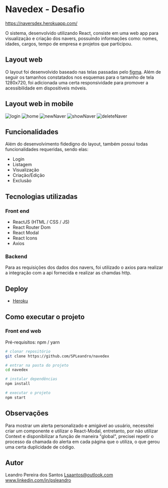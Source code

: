 # Navedex - Desafio

https://naversdex.herokuapp.com/

O sistema, desenvolvido utilizando React, consiste em uma web app para visualização e criação dos navers, possuindo informações como: nomes, idades, cargos, tempo de empresa e projetos que participou.

## Layout web
O layout foi desenvolvido baseado nas telas passadas pelo [figma](https://www.figma.com/file/II8UDFm2uJFZaD0FOPcinP/Teste-Fornt-End). Além de seguir os tamanhos constatados nos esquemas para o tamanho de tela 1280x720, foi adicionada uma certa responsividade para promover a acessibilidade em dispositiveis móveis.

## Layout web in mobile

![login](https://i.ibb.co/0qFC09Z/login.png)
![home](https://i.ibb.co/1X07Zbd/home.png)
![newNaver](https://i.ibb.co/P1YXx2P/newNaver.png)
![showNaver](https://i.ibb.co/jMQ32K2/detail.png)
![deleteNaver](https://i.ibb.co/zJLx0w9/delete.png)

## Funcionalidades

Além do desenvolvimento fidedigno do layout, também possui todas funcionalidades requeridas, sendo elas:
- Login
- Listagem
- Visualização 
- Criação/Edição
- Exclusão

## Tecnologias utilizadas
### Front end
- ReactJS (HTML / CSS / JS)
- React Router Dom
- React Modal
- React Icons
- Axios

### Backend
Para as requisições dos dados dos navers, foi utilizado o axios para realizar a integração com a api fornecida e realizar as chamdas http. 

## Deploy
- [Heroku](https://naversdex.herokuapp.com/)

## Como executar o projeto


### Front end web
Pré-requisitos: npm / yarn

```bash
# clonar repositório
git clone https://github.com/SPLeandro/navedex

# entrar na pasta do projeto
cd navedex

# instalar dependências
npm install

# executar o projeto
npm start
```

## Observações
Para mostrar um alerta personalizado e amigável ao usuário, necessitei criar um componente e utilizar o React-Modal, entretanto, por não utilizar Context e disponibilizar a função de maneira "global", precisei repetir o processo da chamada do alerta em cada página que o utiliza, o que gerou uma certa duplicidade de código.


## Autor

Leandro Pereira dos Santos
Lsaantos@outlook.com
www.linkedin.com/in/psleandro
